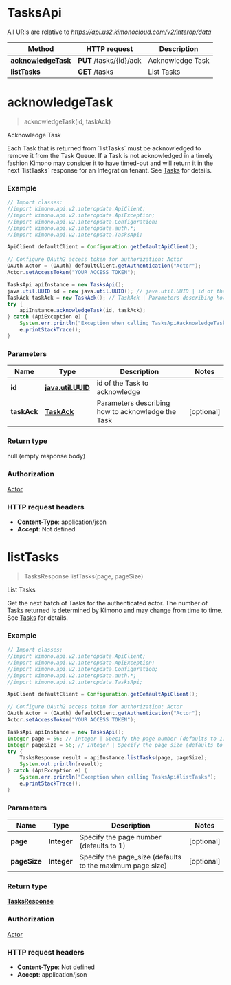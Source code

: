 # TasksApi

All URIs are relative to *https://api.us2.kimonocloud.com/v2/interop/data*

Method | HTTP request | Description
------------- | ------------- | -------------
[**acknowledgeTask**](TasksApi.md#acknowledgeTask) | **PUT** /tasks/{id}/ack | Acknowledge Task
[**listTasks**](TasksApi.md#listTasks) | **GET** /tasks | List Tasks


<a name="acknowledgeTask"></a>
# **acknowledgeTask**
> acknowledgeTask(id, taskAck)

Acknowledge Task

Each Task that is returned from &#x60;listTasks&#x60; must be acknowledged to remove it from the Task Queue. If a Task is not acknowledged in a timely fashion Kimono may consider it to have timed-out and will return it in the next &#x60;listTasks&#x60; response for an Integration tenant. See [Tasks](doc:interop-data-api-tasks) for details.

### Example
```java
// Import classes:
//import kimono.api.v2.interopdata.ApiClient;
//import kimono.api.v2.interopdata.ApiException;
//import kimono.api.v2.interopdata.Configuration;
//import kimono.api.v2.interopdata.auth.*;
//import kimono.api.v2.interopdata.TasksApi;

ApiClient defaultClient = Configuration.getDefaultApiClient();

// Configure OAuth2 access token for authorization: Actor
OAuth Actor = (OAuth) defaultClient.getAuthentication("Actor");
Actor.setAccessToken("YOUR ACCESS TOKEN");

TasksApi apiInstance = new TasksApi();
java.util.UUID id = new java.util.UUID(); // java.util.UUID | id of the Task to acknowledge
TaskAck taskAck = new TaskAck(); // TaskAck | Parameters describing how to acknowledge the Task
try {
    apiInstance.acknowledgeTask(id, taskAck);
} catch (ApiException e) {
    System.err.println("Exception when calling TasksApi#acknowledgeTask");
    e.printStackTrace();
}
```

### Parameters

Name | Type | Description  | Notes
------------- | ------------- | ------------- | -------------
 **id** | [**java.util.UUID**](.md)| id of the Task to acknowledge |
 **taskAck** | [**TaskAck**](TaskAck.md)| Parameters describing how to acknowledge the Task | [optional]

### Return type

null (empty response body)

### Authorization

[Actor](../README.md#Actor)

### HTTP request headers

 - **Content-Type**: application/json
 - **Accept**: Not defined

<a name="listTasks"></a>
# **listTasks**
> TasksResponse listTasks(page, pageSize)

List Tasks

Get the next batch of Tasks for the authenticated actor. The number of Tasks returned is determined by Kimono and may change from time to time. See [Tasks](doc:interop-data-api-tasks) for details.

### Example
```java
// Import classes:
//import kimono.api.v2.interopdata.ApiClient;
//import kimono.api.v2.interopdata.ApiException;
//import kimono.api.v2.interopdata.Configuration;
//import kimono.api.v2.interopdata.auth.*;
//import kimono.api.v2.interopdata.TasksApi;

ApiClient defaultClient = Configuration.getDefaultApiClient();

// Configure OAuth2 access token for authorization: Actor
OAuth Actor = (OAuth) defaultClient.getAuthentication("Actor");
Actor.setAccessToken("YOUR ACCESS TOKEN");

TasksApi apiInstance = new TasksApi();
Integer page = 56; // Integer | Specify the page number (defaults to 1)
Integer pageSize = 56; // Integer | Specify the page_size (defaults to the maximum page size)
try {
    TasksResponse result = apiInstance.listTasks(page, pageSize);
    System.out.println(result);
} catch (ApiException e) {
    System.err.println("Exception when calling TasksApi#listTasks");
    e.printStackTrace();
}
```

### Parameters

Name | Type | Description  | Notes
------------- | ------------- | ------------- | -------------
 **page** | **Integer**| Specify the page number (defaults to 1) | [optional]
 **pageSize** | **Integer**| Specify the page_size (defaults to the maximum page size) | [optional]

### Return type

[**TasksResponse**](TasksResponse.md)

### Authorization

[Actor](../README.md#Actor)

### HTTP request headers

 - **Content-Type**: Not defined
 - **Accept**: application/json


